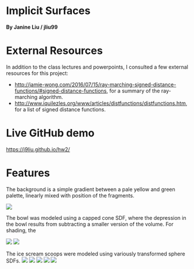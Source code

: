 # Implicit Surfaces
**By Janine Liu / jliu99**

# External Resources

In addition to the class lectures and powerpoints, I consulted a few external resources for this project:
- http://jamie-wong.com/2016/07/15/ray-marching-signed-distance-functions/#signed-distance-functions, for a summary of the ray-marching algorithm.
- http://www.iquilezles.org/www/articles/distfunctions/distfunctions.htm, for a list of signed distance functions.

# Live GitHub demo
https://j9liu.github.io/hw2/

# Features

The background is a simple gradient between a pale yellow and green palette, linearly mixed with position of the fragments.

![](background.png)


The bowl was modeled using a capped cone SDF, where the depression in the bowl results from subtracting a smaller version of the volume. For shading, the 

![](bowl.png)
![](bowl2.png)

The ice scream scoops were modeled using variously transformed sphere SDFs.
![](icecream.png)
![](icecream2.png)
![](icecream3.png)
![](icecream4.png)
![](icecream5.png)